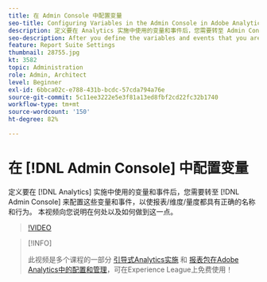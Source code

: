 ```yaml
---
title: 在 Admin Console 中配置变量
seo-title: Configuring Variables in the Admin Console in Adobe Analytics
description: 定义要在 Analytics 实施中使用的变量和事件后，您需要转至 Admin Console 来配置这些变量和事件，以使报表/维度/量度都具有正确的名称和行为。 本视频向您说明在何处以及如何做到这一点。
seo-description: After you define the variables and events that you are going to use in your Analytics implementation, you will need to go in and configure them in the Admin Console, so that the reports/dimensions/metrics all have the right names and behavior. This video shows you where and how to do just that. Adobe Analytics
feature: Report Suite Settings
thumbnail: 28755.jpg
kt: 3582
topic: Administration
role: Admin, Architect
level: Beginner
exl-id: 6bbca02c-e788-431b-bcdc-57cda794a76e
source-git-commit: 5c11ee3222e5e3f81a13ed8fbf2cd22fc32b1740
workflow-type: tm+mt
source-wordcount: '150'
ht-degree: 82%

---
```


# 在 [!DNL Admin Console] 中配置变量

定义要在 [!DNL Analytics] 实施中使用的变量和事件后，您需要转至 [!DNL Admin Console] 来配置这些变量和事件，以使报表/维度/量度都具有正确的名称和行为。 本视频向您说明在何处以及如何做到这一点。

>[!VIDEO](https://video.tv.adobe.com/v/28755/?quality=12)

>[!INFO]
>
> 此视频是多个课程的一部分 [引导式Analytics实施](https://experienceleague.adobe.com/?recommended=Analytics-D-1-2019.1) 和 [报表包在Adobe Analytics中的配置和管理](https://experienceleague.adobe.com/?recommended=Analytics-A-1-2021.1.administration)，可在Experience League上免费使用！

